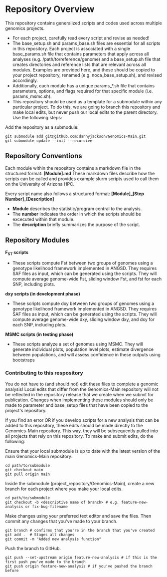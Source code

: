 # Repository Overview 
This repository contains generalized scripts and codes used across multiple genomics projects.
 - For each project, carefully read every script and revise as needed!
 - The base_setup.sh and params_base.sh files are essential for all scripts in this repository. Each project is associated with a single base_params.sh file that contains parameters that apply across all analyses (e.g. /path/to/reference/genome) and a base_setup.sh file that creates directories and reference lists that are relevant across all modules. Examples are provided here, and these should be copied to your project repository, renamed (e.g. noca_base_setup.sh), and revised accordingly.
 - Additionally, each module has a unique params_*.sh file that contains parameters, options, and flags required for that specific module (i.e. params_msmc.sh).
 - This repository should be used as a template for a submodule within any particular project. To do this, we are going to branch this repository and make local edits, but never push our local edits to the parent directory. Use the following steps:

Add the repository as a submodule:
```
git submodule add git@github.com:dannyjackson/Genomics-Main.git
git submodule update --init --recursive
```
## Repository Conventions
Each module within the repository contains a markdown file in the structured format: **[Module].md** These markdown files describe how the scripts can be called and provides example slurm scripts used to call them on the University of Arizona HPC. 


Every script name also follows a structured format:
**[Module]\_[Step Number]_[Description]**

   - **Module** describes the statistic/program central to the analysis.
   - The **number** indicates the order in which the scripts should be excecuted within that module.
   - The **description** briefly summarizes the purpose of the script.


## Repository Modules

**F<sub>ST</sub> scripts**  
   - These scripts compute Fst between two groups of genomes using a genotype likelihood framework implemented in ANGSD. They requires SAF files as input, which can be generated using the <scriptname> scripts. They will compute average genome-wide Fst, sliding window Fst, and fst for each SNP, including plots. 

**dxy scripts (in development phase)**  
   - These scripts compute dxy between two groups of genomes using a genotype likelihood framework implemented in ANGSD. They requires SAF files as input, which can be generated using the <scriptname> scripts. They will compute average genome-wide dxy, sliding window dxy, and dxy for each SNP, including plots.

**MSMC scripts (in testing phase)**  
   - These scripts analyze a set of genomes using MSMC. They will generate individual plots, population level plots, estimate divergence between populations, and will assess confidence in these outputs using bootstraps


### Contributing to this respository

You do not have to (and should not) edit these files to complete a genomic analysis! Local edits that differ from the Genomics-Main repository will not be reflected in the repository release that we create when we submit for publication. Changes when implementing these modules should only be made to parameter and base_setup files that have been copied to the project's repository.

If you find an error OR if you develop scripts for a new analysis that can be added to this repository, these edits should be made directly to the Genomics-Main repository. This way, they will be subsequently pulled into all projects that rely on this repository. To make and submit edits, do the following:

Ensure that your local submodule is up to date with the latest version of the main Genomics-Main repository:
```
cd path/to/submodule
git checkout main
git pull origin main
```
Inside the submodule (project_repository/Genomics-Main), create a new branch for each project where you make your local edits.
```
cd path/to/submodule
git checkout -b <descriptive name of branch> # e.g. feature-new-analysis or fix-bug-filename
```
Make changes using your preferred text editor and save the files. Then commit any changes that you've made to your branch.
```
git branch # confirms that you're in the branch that you've created
git add .  # Stages all changes
git commit -m "Added new analysis function"
```
Push the branch to GitHub.
```
git push --set-upstream origin feature-new-analysis # if this is the first push you've made to the branch
git push origin feature-new-analysis # if you've pushed the branch before
```